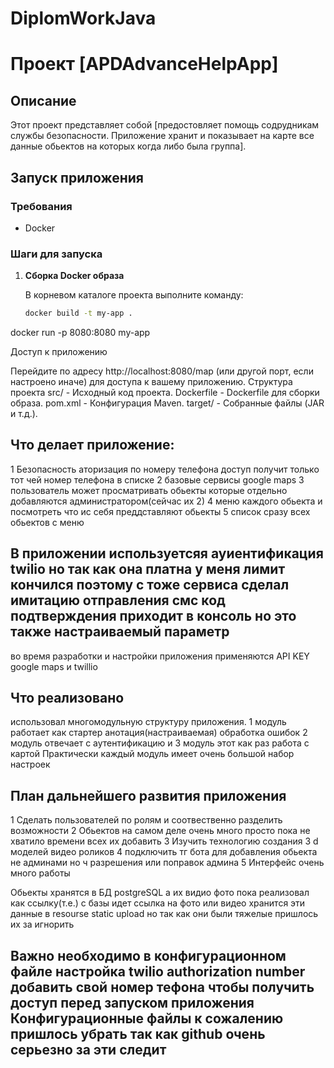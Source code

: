 # DiplomWorkJava
# Проект [APDAdvanceHelpApp]

## Описание

Этот проект представляет собой [предостовляет помощь содрудникам службы безопасности. Приложение хранит и показывает на карте все данные обьектов на которых когда либо была группа].

## Запуск приложения


### Требования

- Docker

### Шаги для запуска

1. **Сборка Docker образа**

   В корневом каталоге проекта выполните команду:

   ```bash
   docker build -t my-app .
   
  docker run -p 8080:8080 my-app

  Доступ к приложению

Перейдите по адресу http://localhost:8080/map (или другой порт, если настроено иначе) для доступа к вашему приложению.
Структура проекта
src/ - Исходный код проекта.
Dockerfile - Dockerfile для сборки образа.
pom.xml - Конфигурация Maven.
target/ - Собранные файлы (JAR и т.д.).

## Что делает приложение: 
1 Безопасность аторизация по номеру телефона  доступ получит только тот чей номер телефона в списке
2 базовые сервисы google maps
3 пользователь может просматривать обьекты которые отдельно добавляются администратором(сейчас их 2)
4 меню каждого обьекта и посмотреть что ис себя преддставляют обьекты 
5 список сразу всех обьектов с меню

## В приложении используетсяя ауиентификация twilio но так как она платна у меня лимит кончился поэтому с тоже сервиса сделал имитацию отправления смс  код подтверждения приходит в консоль    но это также настраиваемый параметр

во время разработки и настройки приложения применяются API KEY google maps и twillio

## Что реализовано  
использовал многомодульную структуру приложения. 1 модуль работает как стартер aнотация(настраиваемая) обработка ошибок 2 модуль отвечает с аутентификацию и 3 модуль этот как раз работа с картой   Практически каждый модуль имеет очень большой набор настроек 

## План дальнейшего развития приложения 
1 Сделать пользователей по ролям и соотвественно разделить возможности
2 Обьектов на самом деле очень много просто пока не хватило времени всех их добавить
3 Изучить технологию создания 3 d моделей видео роликов
4 подключить тг бота для добавления обьекта не админами но ч разрешения или поправок админа
5 Интерфейс очень много работы


Обьекты хранятся в БД postgreSQL а их видио фото пока реализовал как ссылку(т.е.) с базы идет ссылка на фото или видео хранится эти данные в resourse static upload но так как они были тяжелые пришлось их за игнорить 

## Важно необходимо в конфигурационном файле настройка twilio authorization number добавить свой номер тефона чтобы получить доступ перед запуском приложения  Конфигурационные файлы к сожалению пришлось убрать так как github очень серьезно за эти следит




